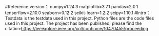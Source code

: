 #Reference version：
numpy=1.24.3
matplotlib=3.7.1
pandas=2.0.1
tensorflow=2.10.0
seaborn=0.12.2
scikit-learn=1.2.2
scipy=1.10.1
#Intro：
Testdata is the testdata used in this project.
Python files are the code files used in this project.
The project has been published, please find the citation:https://ieeexplore.ieee.org/xpl/conhome/10470455/proceeding
